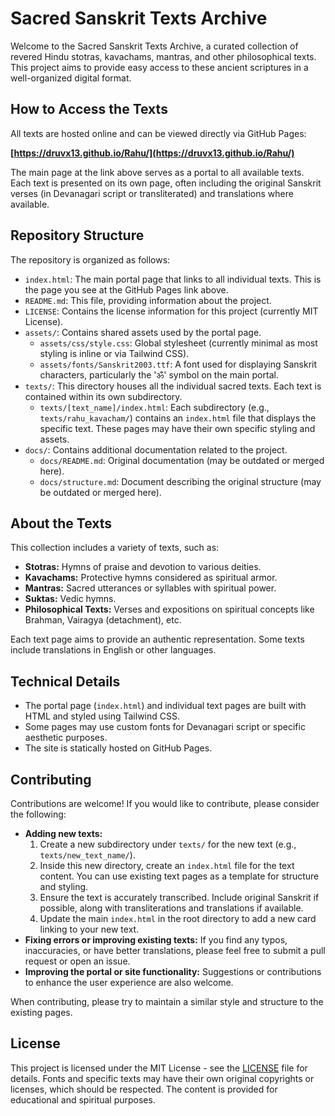 # Sacred Sanskrit Texts Archive

Welcome to the Sacred Sanskrit Texts Archive, a curated collection of revered Hindu stotras, kavachams, mantras, and other philosophical texts. This project aims to provide easy access to these ancient scriptures in a well-organized digital format.

## How to Access the Texts

All texts are hosted online and can be viewed directly via GitHub Pages:

**[https://druvx13.github.io/Rahu/](https://druvx13.github.io/Rahu/)**

The main page at the link above serves as a portal to all available texts. Each text is presented on its own page, often including the original Sanskrit verses (in Devanagari script or transliterated) and translations where available.

## Repository Structure

The repository is organized as follows:

*   `index.html`: The main portal page that links to all individual texts. This is the page you see at the GitHub Pages link above.
*   `README.md`: This file, providing information about the project.
*   `LICENSE`: Contains the license information for this project (currently MIT License).
*   `assets/`: Contains shared assets used by the portal page.
    *   `assets/css/style.css`: Global stylesheet (currently minimal as most styling is inline or via Tailwind CSS).
    *   `assets/fonts/Sanskrit2003.ttf`: A font used for displaying Sanskrit characters, particularly the 'ॐ' symbol on the main portal.
*   `texts/`: This directory houses all the individual sacred texts. Each text is contained within its own subdirectory.
    *   `texts/[text_name]/index.html`: Each subdirectory (e.g., `texts/rahu_kavacham/`) contains an `index.html` file that displays the specific text. These pages may have their own specific styling and assets.
*   `docs/`: Contains additional documentation related to the project.
    *   `docs/README.md`: Original documentation (may be outdated or merged here).
    *   `docs/structure.md`: Document describing the original structure (may be outdated or merged here).

## About the Texts

This collection includes a variety of texts, such as:

*   **Stotras:** Hymns of praise and devotion to various deities.
*   **Kavachams:** Protective hymns considered as spiritual armor.
*   **Mantras:** Sacred utterances or syllables with spiritual power.
*   **Suktas:** Vedic hymns.
*   **Philosophical Texts:** Verses and expositions on spiritual concepts like Brahman, Vairagya (detachment), etc.

Each text page aims to provide an authentic representation. Some texts include translations in English or other languages.

## Technical Details

*   The portal page (`index.html`) and individual text pages are built with HTML and styled using Tailwind CSS.
*   Some pages may use custom fonts for Devanagari script or specific aesthetic purposes.
*   The site is statically hosted on GitHub Pages.

## Contributing

Contributions are welcome! If you would like to contribute, please consider the following:

*   **Adding new texts:**
    1.  Create a new subdirectory under `texts/` for the new text (e.g., `texts/new_text_name/`).
    2.  Inside this new directory, create an `index.html` file for the text content. You can use existing text pages as a template for structure and styling.
    3.  Ensure the text is accurately transcribed. Include original Sanskrit if possible, along with transliterations and translations if available.
    4.  Update the main `index.html` in the root directory to add a new card linking to your new text.
*   **Fixing errors or improving existing texts:** If you find any typos, inaccuracies, or have better translations, please feel free to submit a pull request or open an issue.
*   **Improving the portal or site functionality:** Suggestions or contributions to enhance the user experience are also welcome.

When contributing, please try to maintain a similar style and structure to the existing pages.

## License

This project is licensed under the MIT License - see the [LICENSE](LICENSE) file for details. Fonts and specific texts may have their own original copyrights or licenses, which should be respected. The content is provided for educational and spiritual purposes.
